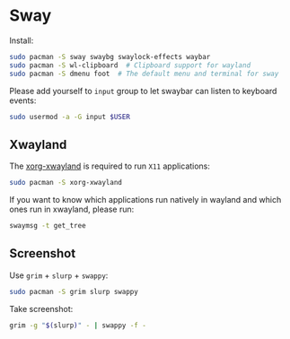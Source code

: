 # Sway

Install:

```bash
sudo pacman -S sway swaybg swaylock-effects waybar
sudo pacman -S wl-clipboard  # Clipboard support for wayland
sudo pacman -S dmenu foot  # The default menu and terminal for sway
```

Please add yourself to `input` group to let swaybar can listen to keyboard events:

```bash
sudo usermod -a -G input $USER
```

## Xwayland

The [xorg-xwayland](https://archlinux.org/packages/extra/x86_64/xorg-xwayland/) is required to run `X11` applications:

```bash
sudo pacman -S xorg-xwayland
```

If you want to know which applications run natively in wayland and which ones run in xwayland, please run:

```bash
swaymsg -t get_tree
```

## Screenshot

Use `grim` + `slurp` + `swappy`:

```bash
sudo pacman -S grim slurp swappy
```

Take screenshot:

```bash
grim -g "$(slurp)" - | swappy -f -
```
